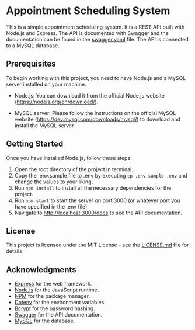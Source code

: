 # Appointment Scheduling System

This is a simple appointment scheduling system. It is a REST API built with Node.js and Express. The API is documented with Swagger and the documentation can be found in the [swagger.yaml](swagger.yaml) file. The API is connected to a MySQL database. 

## Prerequisites

To begin working with this project, you need to have Node.js and a MySQL server installed on your machine.

- Node.js: You can download it from the official Node.js website (https://nodejs.org/en/download/).

- MySQL server: Please follow the instructions on the official MySQL website (https://dev.mysql.com/downloads/mysql/) to download and install the MySQL server.


## Getting Started

Once you have installed Node.js, follow these steps:

1. Open the root directory of the project in terminal. 
1. Copy the .env.sample file to .env by executing `cp .env.sample .env` and change the values to your liking.
1. Run `npm install` to install all the necessary dependencies for the project.
1. Run `npm start` to start the server on port 3000 (or whatever port you have specified in the .env file).
1. Navigate to [http://localhost:3000/docs](http://localhost:3000/docs) to see the API documentation.

## License

This project is licensed under the MIT License - see the [LICENSE.md](LICENSE.md) file for details

## Acknowledgments

- [Express](https://expressjs.com/) for the web framework.
- [Node.js](https://nodejs.org/en/) for the JavaScript runtime.
- [NPM](https://www.npmjs.com/) for the package manager.
- [Dotenv](https://www.npmjs.com/package/dotenv) for the environment variables.
- [Bcrypt](https://www.npmjs.com/package/bcrypt) for the password hashing.
- [Swagger](https://swagger.io/) for the API documentation.
- [MySQL](https://www.mysql.com/) for the database.